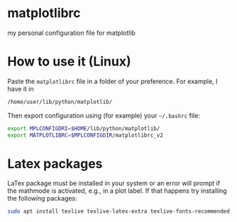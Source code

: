 # matplotlibrc
my personal configuration file for matplotlib

# How to use it (Linux)

Paste the `matplotlibrc` file in a folder of your preference. For example, I have it in
```bash
/home/user/lib/python/matplotlib/
```
Then export configuration using (for example) your `~/.bashrc` file:
```bash
export MPLCONFIGDRI=$HOME/lib/python/matplotlib/
export MATPLOTLIBRC=$MPLCONFIGDIR/matplotlibrc_v2
```

# Latex packages

LaTex package must be installed in your system or an error will prompt if the mathmode is activated, e.g., in a plot label.
If that happens try installing the following packages:
```bash
sudo apt install texlive texlive-latex-extra texlive-fonts-recommended dvipng cm-super
```
